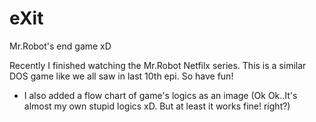 # eXit
Mr.Robot's end game xD

Recently I finished watching the Mr.Robot Netfilx series. 
This is a similar DOS game like we all saw in last 10th epi. 
So have fun!

+ I also added a flow chart of game's logics as an image 
(Ok Ok..It's almost my own stupid logics xD. But at least it works fine! right?)
